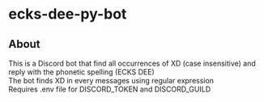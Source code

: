 # ecks-dee-py-bot
## About
This is a Discord bot that find all occurrences of XD (case insensitive) and reply with the phonetic spelling (ECKS DEE)  
The bot finds XD in every messages using regular expression  
Requires .env file for DISCORD_TOKEN and DISCORD_GUILD  
